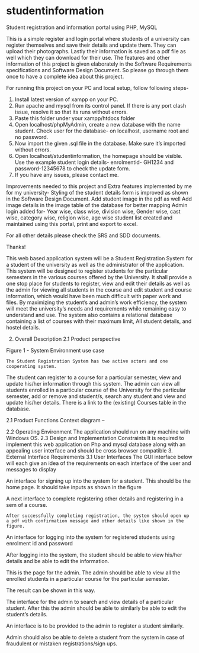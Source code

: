 # studentinformation
Student registration and information portal using PHP, MySQL

This is a simple register and login portal where students of a university can register themselves and save their details and update them.
They can upload their photographs. Lastly their information is saved as a pdf file as well which they can download for their use.
The features and other information of this project is given elaborately in the Software Requirements specifications and Software Design Document.
So please go through them once to have a complete idea about this project.

For running this project on your PC and local setup, follow following steps-
1.	Install latest version of xampp on your PC.
2.	Run apache and mysql from its control panel. If there is any port clash issue, resolve it so that its runs without errors.
3.	Paste this folder under your xampp/htdocs folder
4.	Open localhost/phpMyAdmin, create a new database with the name student. Check user for the database- on localhost, username root and no password.
5.	Now import the given .sql file in the database. Make sure it’s imported without errors.
6.	Open localhost/studentinformation, the homepage should be visible. Use the example student login details- enrolmentid- GH1234 and password-12345678 to check the update form.
7.	If you have any issues, please contact me.

Improvements needed to this project and Extra features implemented by me for my university-
Styling of the student details form is improved as shown in the Software Design Document.
Add student image in the pdf as well
Add image details in the image table of the database for better mapping
Admin login added for- Year wise, class wise, division wise, Gender wise, cast wise, category wise, religion wise, 
                       age wise student list created and maintained using this portal, print and export to excel.

For all other details please check the SRS and SDD documents.

Thanks!

This web based application system will be a Student Registration System for a student of the university as well as the administrator of the application. This system will be designed to register students for the particular semesters in the various courses offered by the University. It shall provide a one stop place for students to register, view and edit their details as well as the admin for viewing all students in the course and edit student and course information, which would have been much difficult with paper work and files. By maximizing the student’s and admin’s work efficiency, the system will meet the university’s needs and requirements while remaining easy to understand and use.
The system also contains a relational database containing a list of courses with their maximum limit, All student details, and hostel details.

2.	Overall Description
2.1	Product perspective
 
Figure 1 - System Environment use case


	The Student Registration System has two active actors and one cooperating system. 
The student can register to a course for a particular semester, view and update his/her information through this system. The admin can view all students enrolled in a particular course of the University for the particular semester, add or remove and student/s, search any student and view and update his/her details. There is a link to the (existing) Courses table in the database.
	
2.1	Product Functions
Context diagram –







 
2.2	Operating Environment
The application should run on any machine with Windows OS.
2.3	Design and Implementation Constraints
It is required to implement this web application on Php and mysql database along with an appealing user interface and should be cross browser compatible
3.	External Interface Requirements
3.1	User Interfaces
The GUI interface below will each give an idea of the requirements on each interface of the user and messages to display



 
An interface for signing up into the system for a student. This should be the home page. It should take inputs as shown in the figure








 
A next interface to complete registering other details and registering in a sem of a course.

 
	After successfully completing registration, the system should open up a pdf with confirmation message and other details like shown in the figure.
 

An interface for logging into the system for registered students using enrolment id and password

 
After logging into the system, the student should be able to view his/her details and be able to edit the information.


 
This is the page for the admin. The admin should be able to view all the enrolled students in a particular course for the particular semester.
 
The result can be shown in this way.
 
The interface for the admin to search and view details of a particular student. After this the admin should be able to similarly be able to edit the student’s details.


 
An interface is to be provided to the admin to register a student similarly.
 
Admin should also be able to delete a student from the system in case of fraudulent or mistaken registrations/sign ups.





